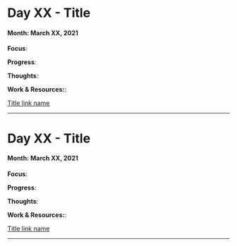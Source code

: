 # Day XX - Title

#### Month: March XX, 2021

**Focus**: 

**Progress**:


**Thoughts**: 

**Work & Resources:**:

[Title link name](https://github.com/jsanon01/100-days-of-python/blob/main/resources/day1/program.py)

---

# Day XX - Title

#### Month: March XX, 2021

**Focus**: 

**Progress**:


**Thoughts**: 

**Work & Resources:**:

[Title link name](https://github.com/jsanon01/100-days-of-python/blob/main/resources/day1/program.py)

---